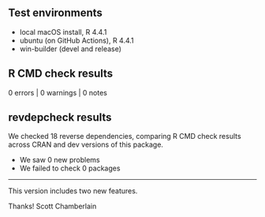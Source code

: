 ## Test environments

* local macOS install, R 4.4.1
* ubuntu (on GitHub Actions), R 4.4.1
* win-builder (devel and release)

## R CMD check results

0 errors | 0 warnings | 0 notes

## revdepcheck results

We checked 18 reverse dependencies, comparing R CMD check results across CRAN and dev versions of this package.

 * We saw 0 new problems
 * We failed to check 0 packages


---

This version includes two new features.

Thanks!
Scott Chamberlain

